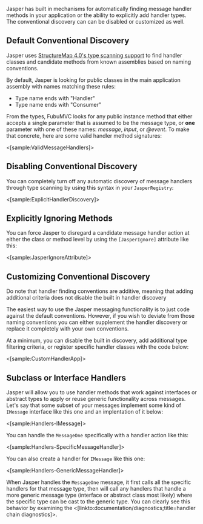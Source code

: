 <!--title:Message Handler Discovery-->

Jasper has built in mechanisms for automatically finding message handler methods in your application
or the ability to explicitly add handler types. The conventional discovery can can
be disabled or customized as well.

## Default Conventional Discovery

Jasper uses [StructureMap 4.0's type scanning support](http://structuremap.github.io/registration/auto-registration-and-conventions/) to find 
handler classes and candidate methods from known assemblies based on naming conventions.

By default, Jasper is looking for public classes in the main application assembly with names matching these rules:

* Type name ends with "Handler"
* Type name ends with "Consumer"

From the types, FubuMVC looks for any public instance method that either accepts a single parameter that is assumed to be the message type, or **one** parameter with one of these names: *message*, *input*, or *@event*. To make that concrete, here are some valid handler method signatures:

<[sample:ValidMessageHandlers]>

## Disabling Conventional Discovery

You can completely turn off any automatic discovery of message handlers through type scanning by
using this syntax in your `JasperRegistry`:

<[sample:ExplicitHandlerDiscovery]>

## Explicitly Ignoring Methods

You can force Jasper to disregard a candidate message handler action at either the class or method
level by using the `[JasperIgnore]` attribute like this:

<[sample:JasperIgnoreAttribute]>


## Customizing Conventional Discovery

<div class="alert alert-warning">Do note that handler finding conventions are additive, meaning that adding additional criteria does
not disable the built in handler discovery</div>

The easiest way to use the Jasper messaging functionality is to just code against the default conventions. However, if you wish to deviate
from those naming conventions you can either supplement the handler discovery or replace it completely with your own conventions.

At a minimum, you can disable the built in discovery, add additional type filtering criteria, or register specific handler classes with the code below:

<[sample:CustomHandlerApp]>


## Subclass or Interface Handlers

Jasper will allow you to use handler methods that work against interfaces or abstract types to apply or reuse
generic functionality across messages. Let's say that some subset of your messages implement some kind of
`IMessage` interface like this one and an implentation of it below:

<[sample:Handlers-IMessage]>

You can handle the `MessageOne` specifically with a handler action like this:

<[sample:Handlers-SpecificMessageHandler]>

You can also create a handler for `IMessage` like this one:

<[sample:Handlers-GenericMessageHandler]>

When Jasper handles the `MessageOne` message, it first calls all the specific handlers for that message type,
then will call any handlers that handle a more generic message type (interface or abstract class most likely) where 
the specific type can be cast to the generic type. You can clearly see this behavior by examining the <[linkto:documentation/diagnostics;title=handler chain diagnostics]>.